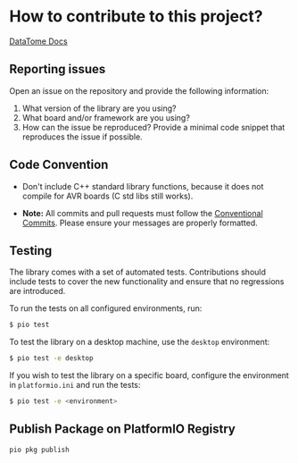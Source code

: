 # How to contribute to this project?

[DataTome Docs](https://alexandrehiroyuki.github.io/DataTomeDocs/)

## Reporting issues

Open an issue on the repository and provide the following information:

1. What version of the library are you using?
2. What board and/or framework are you using?
3. How can the issue be reproduced? Provide a minimal code snippet that reproduces the issue if possible.

## Code Convention

- Don't include C++ standard library functions, because it does not compile for AVR boards (C std libs still works).

- **Note:** All commits and pull requests must follow the [Conventional Commits](https://www.conventionalcommits.org/en/v1.0.0/). Please ensure your messages are properly formatted.

## Testing

The library comes with a set of automated tests. Contributions should include tests to cover the new functionality and ensure that no regressions are introduced.

To run the tests on all configured environments, run:

```bash
$ pio test
```

To test the library on a desktop machine, use the `desktop` environment:

```bash
$ pio test -e desktop
```

If you wish to test the library on a specific board, configure the environment in `platformio.ini` and run the tests:

```bash
$ pio test -e <environment>
```

## Publish Package on PlatformIO Registry

```bash
pio pkg publish
```
